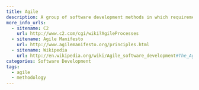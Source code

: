 ```yaml
---
title: Agile
description: A group of software development methods in which requirements and solutions evolve through collaboration between self-organizing, cross-functional teams.
more_info_urls: 
  - sitename: C2
    url: http://www.c2.com/cgi/wiki?AgileProcesses
  - sitename: Agile Manifesto
    url: http://www.agilemanifesto.org/principles.html
  - sitename: Wikipedia
    url: http://en.wikipedia.org/wiki/Agile_software_development#The_Agile_Manifesto
categories: Software Development
tags: 
  - agile
  - methodology
---
```

